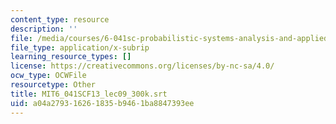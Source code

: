 ```yaml
---
content_type: resource
description: ''
file: /media/courses/6-041sc-probabilistic-systems-analysis-and-applied-probability-fall-2013/a04a279316261835b9461ba8847393ee_MIT6_041SCF13_lec09_300k.srt
file_type: application/x-subrip
learning_resource_types: []
license: https://creativecommons.org/licenses/by-nc-sa/4.0/
ocw_type: OCWFile
resourcetype: Other
title: MIT6_041SCF13_lec09_300k.srt
uid: a04a2793-1626-1835-b946-1ba8847393ee
---
```

